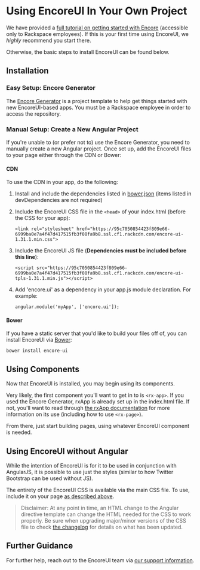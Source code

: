 # Using EncoreUI In Your Own Project

We have provided a [full tutorial on getting started with Encore](https://pages.github.rackspace.com/EncoreUI/encore-tutorial/index.html) (accessible only to Rackspace employees). If this is your first time using EncoreUI, we *highly* recommend you start there.

Otherwise, the basic steps to install EncoreUI can be found below.

## Installation

### Easy Setup: Encore Generator

The [Encore Generator](https://github.com/rackerlabs/generator-encore) is a project template to help get things started with new EncoreUI-based apps. You must be a Rackspace employee in order to access the repository.


### Manual Setup: Create a New Angular Project

If you're unable to (or prefer not to) use the Encore Generator, you need to manually create a new Angular project. Once set up, add the EncoreUI files to your page either through the CDN or Bower:

#### CDN

To use the CDN in your app, do the following:

1. Install and include the dependencies listed in [bower.json](./bower.json) (items listed in devDependencies are not required)

2. Include the EncoreUI CSS file in the `<head>` of your index.html (before the CSS for your app):

    ```
    <link rel="stylesheet" href="https://95c7050854423f809e66-6999ba0e7a4f47d417515fb3f08fa9b8.ssl.cf1.rackcdn.com/encore-ui-1.31.1.min.css">
    ```

3. Include the EncoreUI JS file (**Dependencies must be included before this line**):

    ```
    <script src="https://95c7050854423f809e66-6999ba0e7a4f47d417515fb3f08fa9b8.ssl.cf1.rackcdn.com/encore-ui-tpls-1.31.1.min.js"></script>
    ```

4. Add 'encore.ui' as a dependency in your app.js module declaration. For example:

    ```
    angular.module('myApp', ['encore.ui']);
    ```

#### Bower

If you have a static server that you'd like to build your files off of, you can install EncoreUI via [Bower](http://bower.io):

```
bower install encore-ui
```

## Using Components

Now that EncoreUI is installed, you may begin using its components.

Very likely, the first component you'll want to get in to is `<rx-app>`. If you used the Encore Generator, rxApp is already set up in the index.html file. If not, you'll want to read through [the rxApp documentation](http://rackerlabs.github.io/encore-ui/#/component/rxApp) for more information on its use (including how to use `<rx-page>`).

From there, just start building pages, using whatever EncoreUI component is needed.

## Using EncoreUI without Angular

While the intention of EncoreUI is for it to be used in conjunction with AngularJS, it is possible to use just the styles (similar to how Twitter Bootstrap can be used without JS).

The entirety of the EncoreUI CSS is available via the main CSS file. To use, include it on your page [as described above](#cdn).

> Disclaimer: At any point in time, an HTML change to the Angular directive template can change the HTML needed for the CSS to work properly. Be sure when upgrading major/minor versions of the CSS file to check [the changelog](../CHANGELOG.md) for details on what has been updated.

## Further Guidance

For further help, reach out to the EncoreUI team via [our support information](https://github.com/rackerlabs/encore-ui#general-support).
